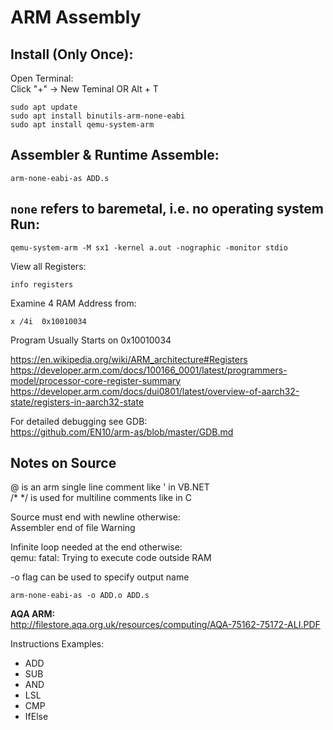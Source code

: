 # ARM Assembly

Install (Only Once):    
-
Open Terminal:  
Click "+" -> New Teminal OR Alt + T     

    sudo apt update
    sudo apt install binutils-arm-none-eabi 
    sudo apt install qemu-system-arm    
Assembler & Runtime
Assemble:    
-
    arm-none-eabi-as ADD.s
    
`none` refers to baremetal, i.e. no operating system
Run:
-

    qemu-system-arm -M sx1 -kernel a.out -nographic -monitor stdio  
    
View all Registers:

    info registers	

Examine 4 RAM Address from:

    x /4i  0x10010034

Program Usually Starts on 0x10010034

https://en.wikipedia.org/wiki/ARM_architecture#Registers    
https://developer.arm.com/docs/100166_0001/latest/programmers-model/processor-core-register-summary     
https://developer.arm.com/docs/dui0801/latest/overview-of-aarch32-state/registers-in-aarch32-state	
	
For detailed debugging see GDB:     
https://github.com/EN10/arm-as/blob/master/GDB.md   

Notes on Source
-
@ is an arm single line comment like ' in VB.NET     
/*  */ is used for multiline comments like in C

Source must end with newline otherwise:  
Assembler end of file Warning  

Infinite loop needed at the end otherwise:  
qemu: fatal: Trying to execute code outside RAM

-o flag can be used to specify output name  

    arm-none-eabi-as -o ADD.o ADD.s

**AQA ARM:**     
http://filestore.aqa.org.uk/resources/computing/AQA-75162-75172-ALI.PDF 

Instructions Examples:  
*   ADD 
*   SUB
*   AND 
*   LSL
*   CMP
*   IfElse
